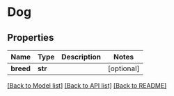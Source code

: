 # Dog

## Properties
Name | Type | Description | Notes
------------ | ------------- | ------------- | -------------
**breed** | **str** |  | [optional] 

[[Back to Model list]](../README.md#documentation-for-models) [[Back to API list]](../README.md#documentation-for-api-endpoints) [[Back to README]](../README.md)

